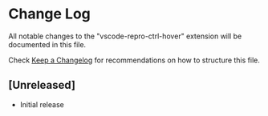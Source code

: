 # Change Log

All notable changes to the "vscode-repro-ctrl-hover" extension will be documented in this file.

Check [Keep a Changelog](http://keepachangelog.com/) for recommendations on how to structure this file.

## [Unreleased]

- Initial release